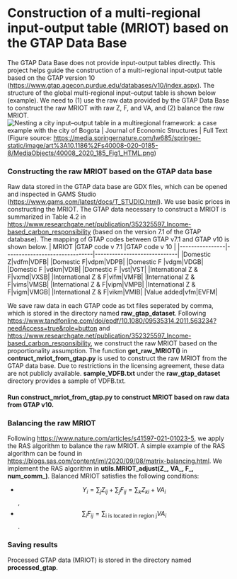 # Construction of a multi-regional input-output table (MRIOT) based on the GTAP Data Base

The GTAP Data Base does not provide input-output tables directly. This project helps guide the construction of a multi-regional input-output table based on the GTAP version 10 (https://www.gtap.agecon.purdue.edu/databases/v10/index.aspx).  The structure of the global multi-regional input–output table is shown below (example). We need to (1) use the raw data provided by the GTAP Data Base to construct the raw MRIOT with raw Z, F, and VA, and (2) balance the raw MRIOT. 
![Nesting a city input–output table in a multiregional framework: a case  example with the city of Bogota | Journal of Economic Structures | Full Text](https://media.springernature.com/lw685/springer-static/image/art%3A10.1186%2Fs40008-020-0185-8/MediaObjects/40008_2020_185_Fig1_HTML.png)
(Figure source: https://media.springernature.com/lw685/springer-static/image/art%3A10.1186%2Fs40008-020-0185-8/MediaObjects/40008_2020_185_Fig1_HTML.png)
### Constructing the raw MRIOT based on the GTAP data base
Raw data stored in the GTAP data base are GDX files, which can be opened and inspected in GAMS Studio (https://www.gams.com/latest/docs/T_STUDIO.html). We use basic prices in constructing the MRIOT. The GTAP data necessary to construct a MRIOT is summarized in Table 4.2 in https://www.researchgate.net/publication/352325597_Income-based_carbon_responsibility (based on the version 7.1 of the GTAP database). The mapping of GTAP codes between GTAP v7.1 and GTAP v10 is shown below.
|    MRIOT   |GTAP code v 7.1    |GTAP code v 10   |
|----------------|-------------------------------|-----------------------------|
|Domestic Z|vdfm|VDFB|
|Domestic F|vdpm|VDPB|
|Domestic F |vdgm|VDGB|
|Domestic F |vdkm|VDIB|
|Domestic F |vst|VST|
|International Z & F|vxmd|VXSB|
|International Z & F|vifm|VMFB|
|International Z & F|vims|VMSB|
|International Z & F|vipm|VMPB|
|International Z & F|vigm|VMGB|
|International Z & F|vikm|VMIB|
|Value added|vfm|EVFM|

We save raw data in each GTAP code as txt files seperated by comma, which is stored in the directory named **raw_gtap_dataset**. Following https://www.tandfonline.com/doi/epdf/10.1080/09535314.2011.563234?needAccess=true&role=button and https://www.researchgate.net/publication/352325597_Income-based_carbon_responsibility, we construct the raw MRIOT based on the proportionality assumption. The function **get_raw_MRIOT()** in **contruct_mriot_from_gtap.py** is used to construct the raw MRIOT from the GTAP data base.
Due to restrictions in the licensing agreement, these data are not publicly available. **sample_VDFB.txt** under the **raw_gtap_dataset** directory provides a sample of VDFB.txt. 

#### Run **construct_mriot_from_gtap.py** to construct MRIOT based on raw data from GTAP v10.

### Balancing the raw MRIOT
Following https://www.nature.com/articles/s41597-021-01023-5, we apply the RAS algorithm to balance the raw MRIOT. A simple example of the RAS algorithm can be found in https://blogs.sas.com/content/iml/2020/09/08/matrix-balancing.html. We implement the RAS algorithm in **utils.MRIOT_adjust(Z_, VA_, F_, num_comm_)**. Balanced MRIOT satisfies the following conditions:

 - $$Y_{i} = \sum_j Z_{ij} + \sum_j F_{ij} = \sum_k Z_{ki} + VA_i$$,
 - $$\sum_i F_{ij}  =  \sum_{\text{i is located in region j}}VA_i $$.

### Saving results
Processed GTAP data (MRIOT) is stored in the directory named **processed_gtap**.